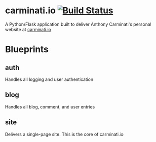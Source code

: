 # carminati.io [![Build Status](https://travis-ci.org/anthonycarminati/carminatiio.svg?branch=master)](https://travis-ci.org/anthonycarminati/carminatiio)
A Python/Flask application built to deliver Anthony Carminati's personal website at [carminati.io](http://carminati.io)

# Blueprints
## auth
Handles all logging and user authentication
## blog
Handles all blog, comment, and user entries
## site
Delivers a single-page site. This is the core of carminati.io